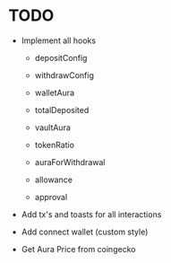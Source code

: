 # TODO

- Implement all hooks

  - depositConfig
  - withdrawConfig

  - walletAura
  - totalDeposited
  - vaultAura
  - tokenRatio
  - auraForWithdrawal

  - allowance
  - approval

- Add tx's and toasts for all interactions

- Add connect wallet (custom style)
- Get Aura Price from coingecko

